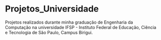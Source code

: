 # Projetos_Universidade
Projetos realizados durante minha graduação de Engenharia da Computação na universidade IFSP - Instituto Federal de Educação, Ciência e Tecnologia de São Paulo, Campus Birigui.
